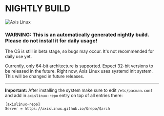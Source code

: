 # NIGHTLY BUILD

![Axis Linux](https://user-images.githubusercontent.com/61242573/118399404-43c30480-b65d-11eb-9c81-82fccb9cf14e.png)

### WARNING: This is an automatically generated nightly build. Please do not install it for daily usage!

The OS is still in beta stage, so bugs may occur. It's not recommended for daily use yet.

Currently, only 64-bit architecture is supported. Expect 32-bit versions to be released in the future.
Right now, Axis Linux uses systemd init system. This will be changed in future releases.

---

**Important:** After installing the system make sure to edit `/etc/pacman.conf` and add in `axislinux-repo` entry on top of all entries there:
```
[axislinux-repo]
Server = https://axislinux.github.io/$repo/$arch
```
